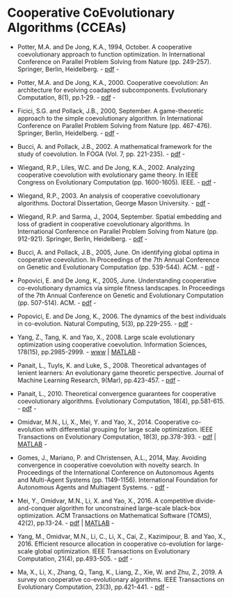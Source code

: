 # Cooperative CoEvolutionary Algorithms (CCEAs)

* Potter, M.A. and De Jong, K.A., 1994, October. A cooperative coevolutionary approach to function optimization. In International Conference on Parallel Problem Solving from Nature (pp. 249-257). Springer, Berlin, Heidelberg. - [pdf](https://link.springer.com/chapter/10.1007/3-540-58484-6_269) -

* Potter, M.A. and De Jong, K.A., 2000. Cooperative coevolution: An architecture for evolving coadapted subcomponents. Evolutionary Computation, 8(1), pp.1-29. - [pdf](https://www.mitpressjournals.org/doi/abs/10.1162/106365600568086) -

* Ficici, S.G. and Pollack, J.B., 2000, September. A game-theoretic approach to the simple coevolutionary algorithm. In International Conference on Parallel Problem Solving from Nature (pp. 467-476). Springer, Berlin, Heidelberg. - [pdf](https://link.springer.com/chapter/10.1007/3-540-45356-3_46) -

* Bucci, A. and Pollack, J.B., 2002. A mathematical framework for the study of coevolution. In FOGA (Vol. 7, pp. 221-235). - [pdf](http://www.demo.cs.brandeis.edu/papers/bucci_foga_po_02.pdf) -

* Wiegand, R.P., Liles, W.C. and De Jong, K.A., 2002. Analyzing cooperative coevolution with evolutionary game theory. In IEEE Congress on Evolutionary Computation (pp. 1600-1605). IEEE. - [pdf](https://ieeexplore.ieee.org/abstract/document/1004481) -

* Wiegand, R.P., 2003. An analysis of cooperative coevolutionary algorithms. Doctoral Dissertation, George Mason University. - [pdf](http://www.tesseract.org/paul/papers/rpw-dissertation.pdf) -

* Wiegand, R.P. and Sarma, J., 2004, September. Spatial embedding and loss of gradient in cooperative coevolutionary algorithms. In International Conference on Parallel Problem Solving from Nature (pp. 912-921). Springer, Berlin, Heidelberg. - [pdf](https://link.springer.com/chapter/10.1007%2F978-3-540-30217-9_92) -

* Bucci, A. and Pollack, J.B., 2005, June. On identifying global optima in cooperative coevolution. In Proceedings of the 7th Annual Conference on Genetic and Evolutionary Computation (pp. 539-544). ACM. - [pdf](https://dl.acm.org/citation.cfm?id=1068098) -

* Popovici, E. and De Jong, K., 2005, June. Understanding cooperative co-evolutionary dynamics via simple fitness landscapes. In Proceedings of the 7th Annual Conference on Genetic and Evolutionary Computation (pp. 507-514). ACM. - [pdf](https://dl.acm.org/citation.cfm?id=1068094) -

* Popovici, E. and De Jong, K., 2006. The dynamics of the best individuals in co-evolution. Natural Computing, 5(3), pp.229-255. - [pdf](https://link.springer.com/article/10.1007%2Fs11047-006-9000-1) -

* Yang, Z., Tang, K. and Yao, X., 2008. Large scale evolutionary optimization using cooperative coevolution. Information Sciences, 178(15), pp.2985-2999. - [www](https://www.sciencedirect.com/science/article/pii/S002002550800073X) | [MATLAB](http://staff.ustc.edu.cn/~ketang/codes/DECCG.zip) -

* Panait, L., Tuyls, K. and Luke, S., 2008. Theoretical advantages of lenient learners: An evolutionary game theoretic perspective. Journal of Machine Learning Research, 9(Mar), pp.423-457. - [pdf](http://www.jmlr.org/papers/volume9/panait08a/panait08a.pdf) -

* Panait, L., 2010. Theoretical convergence guarantees for cooperative coevolutionary algorithms. Evolutionary Computation, 18(4), pp.581-615. - [pdf](https://www.mitpressjournals.org/doi/abs/10.1162/EVCO_a_00004) -

* Omidvar, M.N., Li, X., Mei, Y. and Yao, X., 2014. Cooperative co-evolution with differential grouping for large scale optimization. IEEE Transactions on Evolutionary Computation, 18(3), pp.378-393. - [pdf](https://ieeexplore.ieee.org/abstract/document/6595612/) | [MATLAB](https://bitbucket.org/mno/differential-grouping/src/master/) -

* Gomes, J., Mariano, P. and Christensen, A.L., 2014, May. Avoiding convergence in cooperative coevolution with novelty search. In Proceedings of the International Conference on Autonomous Agents and Multi-Agent Systems (pp. 1149-1156). International Foundation for Autonomous Agents and Multiagent Systems. - [pdf](https://dl.acm.org/citation.cfm?id=2617428) -

* Mei, Y., Omidvar, M.N., Li, X. and Yao, X., 2016. A competitive divide-and-conquer algorithm for unconstrained large-scale black-box optimization. ACM Transactions on Mathematical Software (TOMS), 42(2), pp.13-24. - [pdf](https://dl.acm.org/citation.cfm?id=2791291) | [MATLAB](https://ww2.mathworks.cn/matlabcentral/fileexchange/45783-the-cc-gdg-cmaes-algorithm) -

* Yang, M., Omidvar, M.N., Li, C., Li, X., Cai, Z., Kazimipour, B. and Yao, X., 2016. Efficient resource allocation in cooperative co-evolution for large-scale global optimization. IEEE Transactions on Evolutionary Computation, 21(4), pp.493-505. - [pdf](https://ieeexplore.ieee.org/document/7784772) -

* Ma, X., Li, X., Zhang, Q., Tang, K., Liang, Z., Xie, W. and Zhu, Z., 2019. A survey on cooperative co-evolutionary algorithms. IEEE Transactions on Evolutionary Computation, 23(3), pp.421-441. - [pdf](https://ieeexplore.ieee.org/abstract/document/8454482) -
